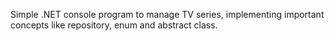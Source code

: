 Simple .NET console program to manage TV series, implementing important concepts like repository, enum and abstract class.
